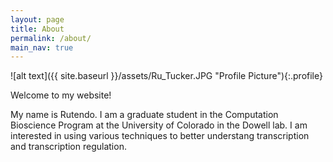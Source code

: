 ```yaml
---
layout: page
title: About
permalink: /about/
main_nav: true
---
```


![alt text]({{ site.baseurl }}/assets/Ru_Tucker.JPG "Profile Picture"){:.profile}

Welcome to my website!

My name is Rutendo. I am a graduate student in the Computation Bioscience Program at the University of Colorado in the Dowell lab. I am interested in using various techniques to better understang transcription and transcription regulation. 
